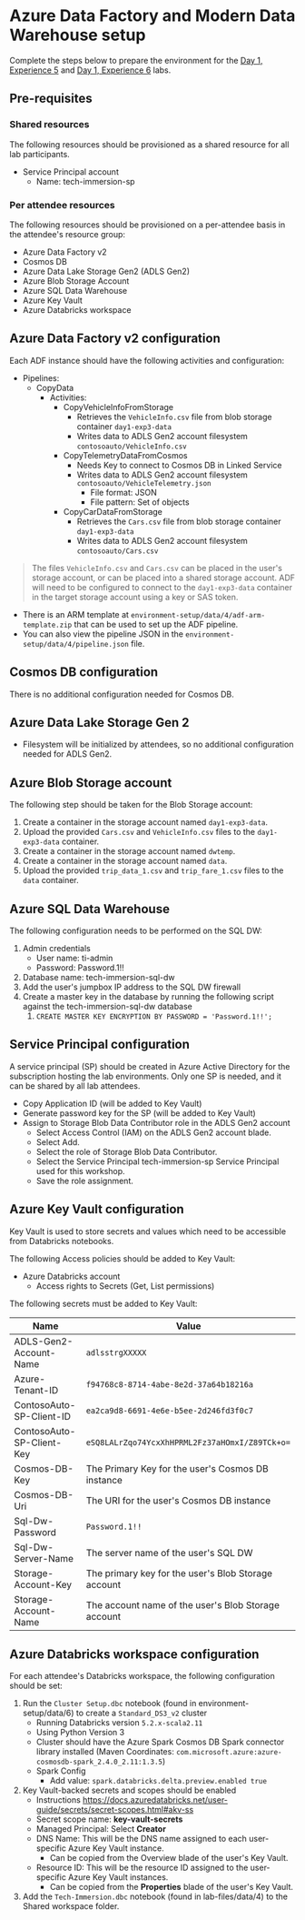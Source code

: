 # Azure Data Factory and Modern Data Warehouse setup

Complete the steps below to prepare the environment for the [Day 1, Experience 5](../../../day1-exp5/README.md) and [Day 1, Experience 6](../../../day1-exp6/README.md) labs.

## Pre-requisites

### Shared resources

The following resources should be provisioned as a shared resource for all lab participants.

- Service Principal account
  - Name: tech-immersion-sp

### Per attendee resources

The following resources should be provisioned on a per-attendee basis in the attendee's resource group:

- Azure Data Factory v2
- Cosmos DB
- Azure Data Lake Storage Gen2 (ADLS Gen2)
- Azure Blob Storage Account
- Azure SQL Data Warehouse
- Azure Key Vault
- Azure Databricks workspace

## Azure Data Factory v2 configuration

Each ADF instance should have the following activities and configuration:

- Pipelines:
  - CopyData
    - Activities:
      - CopyVehicleInfoFromStorage
        - Retrieves the `VehicleInfo.csv` file from blob storage container `day1-exp3-data`
        - Writes data to ADLS Gen2 account filesystem `contosoauto/VehicleInfo.csv`
      - CopyTelemetryDataFromCosmos
        - Needs Key to connect to Cosmos DB in Linked Service
        - Writes data to ADLS Gen2 account filesystem `contosoauto/VehicleTelemetry.json`
          - File format: JSON
          - File pattern: Set of objects
      - CopyCarDataFromStorage
        - Retrieves the `Cars.csv` file from blob storage container `day1-exp3-data`
        - Writes data to ADLS Gen2 account filesystem `contosoauto/Cars.csv`

> The files `VehicleInfo.csv` and `Cars.csv` can be placed in the user's storage account, or can be placed into a shared storage account. ADF will need to be configured to connect to the `day1-exp3-data` container in the target storage account using a key or SAS token.

- There is an ARM template at `environment-setup/data/4/adf-arm-template.zip` that can be used to set up the ADF pipeline.
- You can also view the pipeline JSON in the `environment-setup/data/4/pipeline.json` file.

## Cosmos DB configuration

There is no additional configuration needed for Cosmos DB.

## Azure Data Lake Storage Gen 2

- Filesystem will be initialized by attendees, so no additional configuration needed for ADLS Gen2.

## Azure Blob Storage account

The following step should be taken for the Blob Storage account:

1. Create a container in the storage account named `day1-exp3-data`.
2. Upload the provided `Cars.csv` and `VehicleInfo.csv` files to the `day1-exp3-data` container.
3. Create a container in the storage account named `dwtemp`.
4. Create a container in the storage account named `data`.
5. Upload the provided `trip_data_1.csv` and `trip_fare_1.csv` files to the `data` container.

## Azure SQL Data Warehouse

The following configuration needs to be performed on the SQL DW:

1. Admin credentials
   - User name: ti-admin
   - Password: Password.1!!
2. Database name: tech-immersion-sql-dw
3. Add the user's jumpbox IP address to the SQL DW firewall
4. Create a master key in the database by running the following script against the tech-immersion-sql-dw database
   1. `CREATE MASTER KEY ENCRYPTION BY PASSWORD = 'Password.1!!';`

## Service Principal configuration

A service principal (SP) should be created in Azure Active Directory for the subscription hosting the lab environments. Only one SP is needed, and it can be shared by all lab attendees.

- Copy Application ID (will be added to Key Vault)
- Generate password key for the SP (will be added to Key Vault)
- Assign to Storage Blob Data Contributor role in the ADLS Gen2 account
  - Select Access Control (IAM) on the ADLS Gen2 account blade.
  - Select Add.
  - Select the role of Storage Blob Data Contributor.
  - Select the Service Principal tech-immersion-sp Service Principal used for this workshop.
  - Save the role assignment.

## Azure Key Vault configuration

Key Vault is used to store secrets and values which need to be accessible from Databricks notebooks.

The following Access policies should be added to Key Vault:

- Azure Databricks account
  - Access rights to Secrets (Get, List permissions)

The following secrets must be added to Key Vault:

| Name                      | Value                                               |
| ------------------------- | --------------------------------------------------- |
| ADLS-Gen2-Account-Name    | `adlsstrgXXXXX`                                     |
| Azure-Tenant-ID           | `f94768c8-8714-4abe-8e2d-37a64b18216a`              |
| ContosoAuto-SP-Client-ID  | `ea2ca9d8-6691-4e6e-b5ee-2d246fd3f0c7`              |
| ContosoAuto-SP-Client-Key | `eSQ8LALrZqo74YcxXhHPRML2Fz37aHOmxI/Z89TCk+o=`      |
| Cosmos-DB-Key             | The Primary Key for the user's Cosmos DB instance   |
| Cosmos-DB-Uri             | The URI for the user's Cosmos DB instance           |
| Sql-Dw-Password           | `Password.1!!`                                      |
| Sql-Dw-Server-Name        | The server name of the user's SQL DW                |
| Storage-Account-Key       | The primary key for the user's Blob Storage account |
| Storage-Account-Name      | The account name of the user's Blob Storage account |

## Azure Databricks workspace configuration

For each attendee's Databricks workspace, the following configuration should be set:

1. Run the `Cluster Setup.dbc` notebook (found in environment-setup/data/6) to create a `Standard_DS3_v2` cluster
   - Running Databricks version `5.2.x-scala2.11`
   - Using Python Version 3
   - Cluster should have the Azure Spark Cosmos DB Spark connector library installed (Maven Coordinates: `com.microsoft.azure:azure-cosmosdb-spark_2.4.0_2.11:1.3.5`)
   - Spark Config
     - Add value: `spark.databricks.delta.preview.enabled true`
2. Key Vault-backed secrets and scopes should be enabled
   - Instructions <https://docs.azuredatabricks.net/user-guide/secrets/secret-scopes.html#akv-ss>
   - Secret scope name: **key-vault-secrets**
   - Managed Principal: Select **Creator**
   - DNS Name: This will be the DNS name assigned to each user-specific Azure Key Vault instance.
     - Can be copied from the Overview blade of the user's Key Vault.
   - Resource ID: This will be the resource ID assigned to the user-specific Azure Key Vault instances.
     - Can be copied from the **Properties** blade of the user's Key Vault.
3. Add the `Tech-Immersion.dbc` notebook (found in lab-files/data/4) to the Shared workspace folder.
